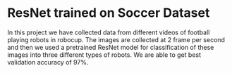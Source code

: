 # ResNet trained on Soccer Dataset

In this project we have collected data from different videos of football playing robots in robocup. The images are collected at 2 frame per second and then we used a pretrained ResNet model for classification of these images into three different types of robots. We are able to get best validation accuracy of 97%.

 

